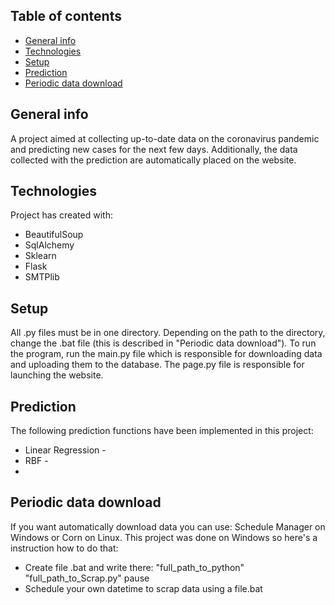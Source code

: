 ## Table of contents
* [General info](#general-info)
* [Technologies](#technologies)
* [Setup](#setup)
* [Prediction](#prediction)
* [Periodic data download](#periodic-data-download)

## General info
A project aimed at collecting up-to-date data on the coronavirus pandemic and
predicting new cases for the next few days. Additionally, the data collected
with the prediction are automatically placed on the website.

## Technologies
Project has created with:
* BeautifulSoup
* SqlAlchemy
* Sklearn
* Flask
* SMTPlib

## Setup
All .py files must be in one directory. Depending on the path to the directory,
change the .bat file (this is described in "Periodic data download").
To run the program, run the main.py file which is responsible for downloading
data and uploading them to the database. The page.py file is responsible for
launching the website.

## Prediction
The following prediction functions have been implemented in this project:
* Linear Regression - 
* RBF - 
* 

## Periodic data download
If you want automatically download data you can use: Schedule Manager on Windows
or Corn on Linux. This project was done on Windows so here's a instruction how
to do that:
* Create file .bat and write there:
"full_path_to_python" "full_path_to_Scrap.py"
pause
* Schedule your own datetime to scrap data using a file.bat
